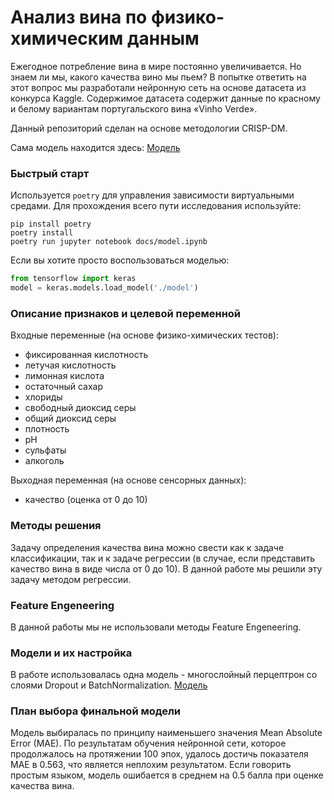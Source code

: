 Анализ вина по физико-химическим данным
=======================================

Ежегодное потребление вина в мире постоянно увеличивается. Но знаем ли мы, какого качества вино мы пьем? В попытке ответить на этот вопрос мы разработали нейронную сеть на основе датасета из конкурса Kaggle. Содержимое датасета содержит данные по красному и белому вариантам португальского вина «Vinho Verde». 

Данный репозиторий сделан на основе методологии CRISP-DM.

Сама модель находится здесь: [Модель](model/)

### Быстрый старт

Используется `poetry` для управления зависимости виртуальными средами. Для прохождения всего пути исследования используйте:
```
pip install poetry
poetry install
poetry run jupyter notebook docs/model.ipynb
```

Если вы хотите просто воспользоваться моделью:
```python
from tensorflow import keras
model = keras.models.load_model('./model')
```


### Описание признаков и целевой переменной

Входные переменные (на основе физико-химических тестов):
- фиксированная кислотность
- летучая кислотность
- лимонная кислота
- остаточный сахар
- хлориды
- свободный диоксид серы
- общий диоксид серы
- плотность
- pH
- сульфаты
- алкоголь

Выходная переменная (на основе сенсорных данных):
- качество (оценка от 0 до 10)

### Методы решения

Задачу определения качества вина можно свести как к задаче классификации, так и к задаче регрессии (в случае, если представить качество вина в виде числа от 0 до 10). В данной работе мы решили эту задачу методом регрессии.

### Feature Engeneering

В данной работы мы не использовали методы Feature Engeneering.

### Модели и их настройка

В работе использовалась одна модель - многослойный перцептрон со слоями Dropout и BatchNormalization. [Модель](models/perceptron.ipynb)

### План выбора финальной модели

Модель выбиралась по принципу наименьшего значения Mean Absolute Error (MAE). По результатам обучения нейронной сети, которое продолжалось на протяжении 100 эпох, удалось достичь показателя MAE в 0.563, что является неплохим результатом. Если говорить простым языком, модель ошибается в среднем на 0.5 балла при оценке качества вина. 


